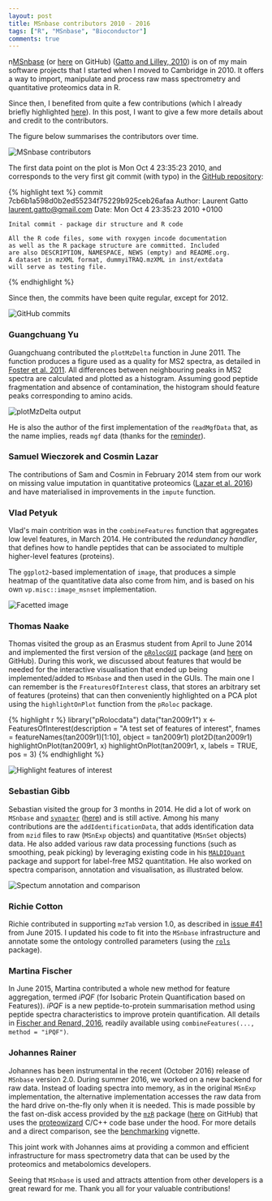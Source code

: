 ```yaml
---
layout: post
title: MSnbase contributors 2010 - 2016
tags: ["R", "MSnbase", "Bioconductor"]
comments: true
---
```


n[MSnbase](http://bioconductor.org/packages/release/bioc/html/MSnbase.html)
(or [here](https://github.com/lgatto/MSnbase/) on GitHub)
([Gatto and Lilley, 2010](https://www.ncbi.nlm.nih.gov/pubmed/22113085))
is on of my main software projects that I started when I moved to
Cambridge in
2010. It offers a way to import, manipulate and process raw mass
spectrometry and quantitative proteomics data in R.

Since then, I benefited from quite a few contributions (which I
already briefly highlighted
[here](http://lgatto.github.io/cpu-spat-prot-2015)). In this post, I
want to give a few more details about and credit to the contributors.

<!--more-->


The figure below summarises the contributors over time. 

![MSnbase contributors](/images/msnbase-contributors-2.png)

The first data point on the plot is Mon Oct 4 23:35:23 2010, and
corresponds to the very first git commit (with typo) in the
[GitHub repository](https://github.com/lgatto/MSnbase/):

{% highlight text %}
commit 7cb6b1a598d0b2ed55234f75229b925ceb26afaa
Author: Laurent Gatto <laurent.gatto@gmail.com>
Date:   Mon Oct 4 23:35:23 2010 +0100

    Inital commit - package dir structure and R code
    
    All the R code files, some with roxygen incode documentation
    as well as the R package structure are committed. Included
    are also DESCRIPTION, NAMESPACE, NEWS (empty) and README.org.
    A dataset in mzXML format, dummyiTRAQ.mzXML in inst/extdata
    will serve as testing file.
{% endhighlight %}


Since then, the commits have been quite regular, except for 2012.

![GitHub commits](/images/msnbase-contributors-github-2016-11-27.png)

### Guangchuang Yu 

Guangchuang contributed the `plotMzDelta` function in June 2011. The
function produces a figure used as a quality for MS2 spectra, as
detailed in
[Foster et al. 2011](https://www.ncbi.nlm.nih.gov/pubmed/21538885). All
differences between neighbouring peaks in MS2 spectra are calculated
and plotted as a histogram. Assuming good peptide fragmentation and
absence of contamination, the histogram should feature peaks
corresponding to amino acids.

![plotMzDelta output](/images/msnbase-plotMzDelta.png)

He is also the author of the first implementation of the `readMgfData`
that, as the name implies, reads `mgf` data (thanks for the
[reminder](https://twitter.com/guangchuangyu/status/803414524657221632?s=09)).

### Samuel Wieczorek and Cosmin Lazar

The contributions of Sam and Cosmin in February 2014 stem from our
work on missing value imputation in quantitative proteomics
([Lazar et al. 2016](https://www.ncbi.nlm.nih.gov/pubmed/26906401))
and have materialised in improvements in the `impute` function.

### Vlad Petyuk 

Vlad's main contrition was in the `combineFeatures` function that
aggregates low level features, in March 2014. He contributed the
*redundancy handler*, that defines how to handle peptides that can be
associated to multiple higher-level features (proteins).

The `ggplot2`-based implementation of `image`, that produces a simple
heatmap of the quantitative data also come from him, and is based on
his own `vp.misc::image_msnset` implementation. 

![Facetted image](/images/msnbase-image-facetBy.png)

### Thomas Naake 

Thomas visited the group as an Erasmus student from April to June 2014
and implemented the first version of the
[`pRolocGUI`](http://www.bioconductor.org/packages/release/bioc/html/pRolocGUI.html)
package (and
[here](https://github.com/ComputationalProteomicsUnit/pRolocGUI) on
GitHub). During this work, we discussed about features that would be
needed for the interactive visualisation that ended up being
implemented/added to `MSnbase` and then used in the GUIs. The main one
I can remember is the `FreaturesOfInterest` class, that stores an
arbitrary set of features (proteins) that can then conveniently
highlighted on a PCA plot using the `highlightOnPlot` function from
the `pRoloc` package.

{% highlight r %}
library("pRolocdata")
data("tan2009r1")
x <- FeaturesOfInterest(description = "A test set of features of interest",
                        fnames = featureNames(tan2009r1)[1:10],
                        object = tan2009r1)
plot2D(tan2009r1)
highlightOnPlot(tan2009r1, x)
highlightOnPlot(tan2009r1, x, labels = TRUE, pos = 3)
{% endhighlight %}

![Highlight features of interest](/images/fois-highlightOnPlot.png)

### Sebastian Gibb

Sebastian visited the group for 3 months in 2014. He did a lot of work
on `MSnbase` and
[`synapter`](http://bioconductor.org/packages/release/bioc/html/synapter.html)
([here](https://github.com/lgatto/synapter)) and is still
active. Among his many contributions are the `addIdentificationData`,
that adds identification data from `mzid` files to raw (`MSnExp`
objects) and quantitative (`MSnSet` objects) data. He also added
various raw data processing functions (such as smoothing, peak
picking) by leveraging existing code in his
[`MALDIQuant`](https://cran.r-project.org/web/packages/MALDIquant/)
package and support for label-free MS2 quantitation. He also worked on
spectra comparison, annotation and visualisation, as illustrated
below.

![Spectum annotation and comparison](/images/msnbase-spectrum-plots.png)

### Richie Cotton 

Richie contributed in supporting `mzTab` version 1.0, as described in
[issue #41](https://github.com/lgatto/MSnbase/issues/41) from
June 2015. I updated his code to fit into the `MSnbase` infrastructure
and annotate some the ontology controlled parameters (using the
[`rols`](http://bioconductor.org/packages/release/bioc/html/rols.html)
package).

### Martina Fischer

In June 2015, Martina contributed a whole new method for feature
aggregation, termed *iPQF* (for Isobaric Protein Quantification based
on Features)). *iPQF* is a new peptide-to-protein summarisation method
using peptide spectra characteristics to improve protein
quantification. All details in
[Fischer and Renard, 2016](https://www.ncbi.nlm.nih.gov/pubmed/26589272),
readily available using `combineFeatures(..., method = "iPQF")`.

### Johannes Rainer

Johannes has been instrumental in the recent (October 2016) release of
`MSnbase` version 2.0. During summer 2016, we worked on a new backend
for raw data. Instead of loading spectra into memory, as in the
original `MSnExp` implementation, the alternative implementation
accesses the raw data from the hard drive on-the-fly only when it is
needed. This is made possible by the fast on-disk access provided by
the
[`mzR`](http://bioconductor.org/packages/release/bioc/html/mzR.html)
package ([here](https://github.com/sneumann/mzR/) on GitHub) that uses
the [proteowizard](http://proteowizard.sourceforge.net/) C/C++ code
base under the hood. For more details and a direct comparison, see the
[benchmarking](http://bioconductor.org/packages/release/bioc/vignettes/MSnbase/inst/doc/benchmarking.html)
vignette.

This joint work with Johannes aims at providing a common and efficient
infrastructure for mass spectrometry data that can be used by the
proteomics and metabolomics developers.

Seeing that `MSnbase` is used and attracts attention from other
developers is a great reward for me. Thank you all for your valuable
contributions!
